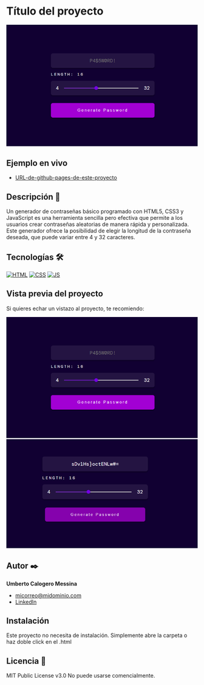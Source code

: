 # Título del proyecto

![Imagen del proyecto](https://raw.githubusercontent.com/Umberto-Calogero-Messina/password-generator/main/src/assets/images/PasswordGenerator.webp)

## Ejemplo en vivo

- [URL-de-github-pages-de-este-proyecto](URL-de-github-pages-de-este-proyecto)

## Descripción 📑

Un generador de contraseñas básico programado con HTML5, CSS3 y JavaScript es una herramienta sencilla pero efectiva que permite a los usuarios crear contraseñas aleatorias de manera rápida y personalizada. Este generador ofrece la posibilidad de elegir la longitud de la contraseña deseada, que puede variar entre 4 y 32 caracteres.

## Tecnologías 🛠

<!-- Iconos sacados de: https://github.com/hendrasob/badges/blob/master/README.md y https://github.com/alexandresanlim/Badges4-README.md-Profile -->

[![HTML](https://img.shields.io/badge/HTML5-E34F26?style=for-the-badge&logo=html5&logoColor=white)](https://es.wikipedia.org/wiki/HTML5)
[![CSS](https://img.shields.io/badge/CSS3-1572B6?style=for-the-badge&logo=css3&logoColor=white)](https://es.wikipedia.org/wiki/CSS)
[![JS](https://img.shields.io/badge/logo-javascript-blue?logo=javascript)](https://es.wikipedia.org/wiki/JavaScript)

## Vista previa del proyecto

Si quieres echar un vistazo al proyecto, te recomiendo:

![Captura del proyecto](https://raw.githubusercontent.com/Umberto-Calogero-Messina/password-generator/main/src/assets/images/PasswordGenerator.webp)
![Captura del proyecto](https://raw.githubusercontent.com/Umberto-Calogero-Messina/password-generator/main/src/assets/images/PasswordGenerator_generated.webp)

## Autor ✒️

**Umberto Calogero Messina**

- [micorreo@midominio.com](micorreo@midominio.com)
- [LinkedIn](https://www.linkedin.com/in/tu-url-de-linkedin/)

## Instalación

Este proyecto no necesita de instalación. Simplemente abre la carpeta o haz doble click en el .html

## Licencia 📄

MIT Public License v3.0
No puede usarse comencialmente.
